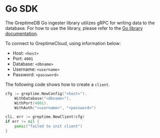 # Go SDK

The GreptimeDB Go ingester library utilizes gRPC for writing data to the database. For how to use the library, please refer to the [Go library documentation](https://docs.greptime.com/v0.6/user-guide/client-libraries/go).

To connect to GreptimeCloud, using information below:

- Host: `<host>`
- Port: `4001`
- Database: `<dbname>`
- Username: `<username>`
- Password: `<password>`

The following code shows how to create a `client`.

```go
cfg := greptime.NewConfig("<host>").
    WithDatabase("<dbname>").
    WithPort(4001).
    WithAuth("<username>", "<password>")

cli, err := greptime.NewClient(cfg)
if err != nil {
    panic("failed to init client")
}
```
